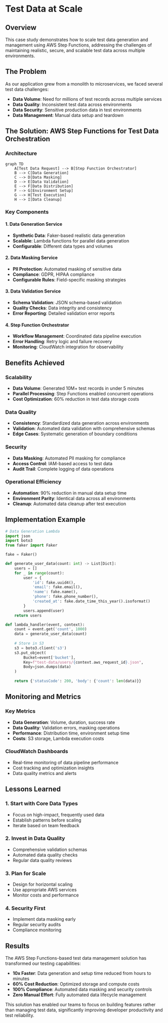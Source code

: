 # Test Data at Scale

## Overview

This case study demonstrates how to scale test data generation and management using AWS Step Functions, addressing the challenges of maintaining realistic, secure, and scalable test data across multiple environments.

## The Problem

As our application grew from a monolith to microservices, we faced several test data challenges:

- **Data Volume**: Need for millions of test records across multiple services
- **Data Quality**: Inconsistent test data across environments
- **Data Security**: Sensitive production data in test environments
- **Data Management**: Manual data setup and teardown

## The Solution: AWS Step Functions for Test Data Orchestration

### Architecture

```mermaid
graph TD
    A[Test Data Request] --> B[Step Function Orchestrator]
    B --> C[Data Generation]
    C --> D[Data Masking]
    D --> E[Data Validation]
    E --> F[Data Distribution]
    F --> G[Environment Setup]
    G --> H[Test Execution]
    H --> I[Data Cleanup]
```

### Key Components

#### 1. Data Generation Service
- **Synthetic Data**: Faker-based realistic data generation
- **Scalable**: Lambda functions for parallel data generation
- **Configurable**: Different data types and volumes

#### 2. Data Masking Service
- **PII Protection**: Automated masking of sensitive data
- **Compliance**: GDPR, HIPAA compliance
- **Configurable Rules**: Field-specific masking strategies

#### 3. Data Validation Service
- **Schema Validation**: JSON schema-based validation
- **Quality Checks**: Data integrity and consistency
- **Error Reporting**: Detailed validation error reports

#### 4. Step Function Orchestrator
- **Workflow Management**: Coordinated data pipeline execution
- **Error Handling**: Retry logic and failure recovery
- **Monitoring**: CloudWatch integration for observability

## Benefits Achieved

### Scalability
- **Data Volume**: Generated 10M+ test records in under 5 minutes
- **Parallel Processing**: Step Functions enabled concurrent operations
- **Cost Optimization**: 60% reduction in test data storage costs

### Data Quality
- **Consistency**: Standardized data generation across environments
- **Validation**: Automated data validation with comprehensive schemas
- **Edge Cases**: Systematic generation of boundary conditions

### Security
- **Data Masking**: Automated PII masking for compliance
- **Access Control**: IAM-based access to test data
- **Audit Trail**: Complete logging of data operations

### Operational Efficiency
- **Automation**: 90% reduction in manual data setup time
- **Environment Parity**: Identical data across all environments
- **Cleanup**: Automated data cleanup after test execution

## Implementation Example

```python
# Data Generation Lambda
import json
import boto3
from faker import Faker

fake = Faker()

def generate_user_data(count: int) -> List[Dict]:
    users = []
    for _ in range(count):
        user = {
            'id': fake.uuid4(),
            'email': fake.email(),
            'name': fake.name(),
            'phone': fake.phone_number(),
            'created_at': fake.date_time_this_year().isoformat()
        }
        users.append(user)
    return users

def lambda_handler(event, context):
    count = event.get('count', 1000)
    data = generate_user_data(count)
    
    # Store in S3
    s3 = boto3.client('s3')
    s3.put_object(
        Bucket=event['bucket'],
        Key=f"test-data/users/{context.aws_request_id}.json",
        Body=json.dumps(data)
    )
    
    return {'statusCode': 200, 'body': {'count': len(data)}}
```

## Monitoring and Metrics

### Key Metrics
- **Data Generation**: Volume, duration, success rate
- **Data Quality**: Validation errors, masking operations
- **Performance**: Distribution time, environment setup time
- **Costs**: S3 storage, Lambda execution costs

### CloudWatch Dashboards
- Real-time monitoring of data pipeline performance
- Cost tracking and optimization insights
- Data quality metrics and alerts

## Lessons Learned

### 1. Start with Core Data Types
- Focus on high-impact, frequently used data
- Establish patterns before scaling
- Iterate based on team feedback

### 2. Invest in Data Quality
- Comprehensive validation schemas
- Automated data quality checks
- Regular data quality reviews

### 3. Plan for Scale
- Design for horizontal scaling
- Use appropriate AWS services
- Monitor costs and performance

### 4. Security First
- Implement data masking early
- Regular security audits
- Compliance monitoring

## Results

The AWS Step Functions-based test data management solution has transformed our testing capabilities:

- **10x Faster**: Data generation and setup time reduced from hours to minutes
- **60% Cost Reduction**: Optimized storage and compute costs
- **100% Compliance**: Automated data masking and security controls
- **Zero Manual Effort**: Fully automated data lifecycle management

This solution has enabled our teams to focus on building features rather than managing test data, significantly improving developer productivity and test reliability.